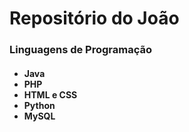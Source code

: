 <h1>Repositório do João</h1>

<h3>Linguagens de Programação</h3>
<h4>
  <ul>
    <li>Java</li>
    <li>PHP</li>
    <li>HTML e CSS</li>
    <li>Python</li>
    <li>MySQL</li>
  </ul>
</h4>

